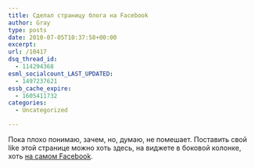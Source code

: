 ```yaml
---
title: Сделал страницу блога на Facebook
author: Gray
type: posts
date: 2010-07-05T10:37:58+00:00
excerpt:
url: /10417
dsq_thread_id:
  - 114294368
esml_socialcount_LAST_UPDATED:
  - 1497237621
essb_cache_expire:
  - 1605411732
categories:
  - Uncategorized

---
```








Пока плохо понимаю, зачем, но, думаю, не помешает. Поставить свой like этой странице можно хоть здесь, на виджете в боковой колонке, хоть [на самом Facebook][1].

 [1]: http://www.facebook.com/pages/BloGnot/133222213376133